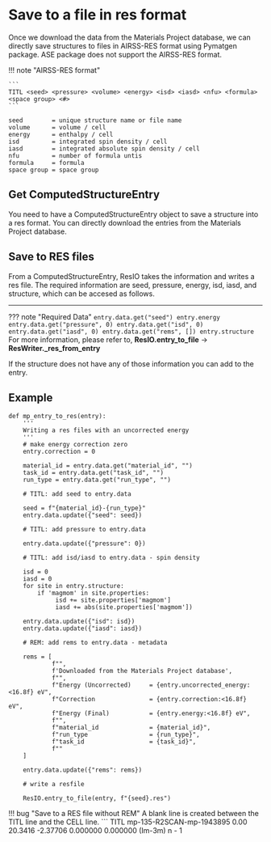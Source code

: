 # Save to a file in res format

Once we download the data from the Materials Project database, we can directly
save structures to files in AIRSS-RES format using Pymatgen package.
ASE package does not support the AIRSS-RES format.

!!! note "AIRSS-RES format"

    ```
    TITL <seed> <pressure> <volume> <energy> <isd> <iasd> <nfu> <formula> <space group> <#>
    ```

    seed        = unique structure name or file name
    volume      = volume / cell
    energy      = enthalpy / cell
    isd         = integrated spin density / cell
    iasd        = integrated absolute spin density / cell
    nfu         = number of formula untis
    formula     = formula
    space group = space group


## Get ComputedStructureEntry

You need to have a ComputedStructureEntry object to save a structure into a res
format. You can directly download the entries from the Materials Project database.


## Save to RES files

From a ComputedStructureEntry, ResIO takes the information and writes a res file.
The required information are seed, pressure, energy, isd, iasd, and structure,
which can be accesed as follows.

---

??? note "Required Data"
    ```
    entry.data.get("seed")
    entry.energy
    entry.data.get("pressure", 0)
    entry.data.get("isd", 0)
    entry.data.get("iasd", 0)
    entry.data.get("rems", [])
    entry.structure
    ```
    For more information, please refer to,
    **ResIO.entry_to_file** -> **ResWriter._res_from_entry**

If the structure does not have any of those information you can add to the entry.


## Example

```
def mp_entry_to_res(entry):                                                                                             
    '''                                                                                                                 
    Writing a res files with an uncorrected energy                                                                      
    '''                                                                                                                 
    # make energy correction zero                                                                                       
    entry.correction = 0                                                                                                
                                                                                                                        
    material_id = entry.data.get("material_id", "")                                                                     
    task_id = entry.data.get("task_id", "")                                                                             
    run_type = entry.data.get("run_type", "")                                                                           
                                                                                                                        
    # TITL: add seed to entry.data                                                                                      
                                                                                                                        
    seed = f"{material_id}-{run_type}"                                                                                  
    entry.data.update({"seed": seed})                                                                                   
                                                                                                                        
    # TITL: add pressure to entry.data                                                                                  
                                                                                                                        
    entry.data.update({"pressure": 0})                                                                                  
                                                                                                                        
    # TITL: add isd/iasd to entry.data - spin density                                                                   
                                                                                                                        
    isd = 0                                                                                                             
    iasd = 0                                                                                                            
    for site in entry.structure:                                                                                        
        if 'magmom' in site.properties:                                                                                 
             isd += site.properties['magmom']                                                                           
             iasd += abs(site.properties['magmom'])                                                                     
                                                                                                                        
    entry.data.update({"isd": isd})                                                                                     
    entry.data.update({"iasd": iasd})                                                                                   
                                                                                                                        
    # REM: add rems to entry.data - metadata                                                                            
                                                                                                                        
    rems = [                                                                                                            
            f"",                                                                                                        
            f'Downloaded from the Materials Project database',                                                          
            f"",                                                                                                        
            f"Energy (Uncorrected)     = {entry.uncorrected_energy:<16.8f} eV",                                         
            f"Correction               = {entry.correction:<16.8f} eV",                                                 
            f"Energy (Final)           = {entry.energy:<16.8f} eV",                                                     
            f"",                                                                                                        
            f"material_id              = {material_id}",                                                                
            f"run_type                 = {run_type}",                                                                   
            f"task_id                  = {task_id}",                                                                    
            f""                                                                                                         
    ]                                                                                                                   
                                                                                                                        
    entry.data.update({"rems": rems})                                                                                   
                                                                                                                        
    # write a resfile                                                                                                   
                                                                                                                        
    ResIO.entry_to_file(entry, f"{seed}.res") 
```


!!! bug "Save to a RES file without REM"
    A blank line is created between the TITL line and the CELL line.
    ```
    TITL mp-135-R2SCAN-mp-1943895 0.00 20.3416 -2.37706 0.000000 0.000000 (Im-3m) n - 1


